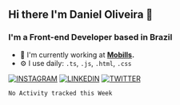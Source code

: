 ## Hi there I'm Daniel Oliveira 👋
### I'm a Front-end Developer based in Brazil

- 🏢 I'm currently working at **[Mobills](https://web.mobills.com.br/).**
- ⚙️ I use daily: `.ts`, `.js`, `.html`, `.css`



[![INSTAGRAM](https://img.shields.io/badge/Instagram-black?style=for-the-badge&logo=instagram)](https://www.instagram.com/daniel0liveir4/)
[![LINKEDIN](https://img.shields.io/badge/Linkedin-black?style=for-the-badge&logo=linkedin)](https://www.linkedin.com/in/daniel0liver/)
[![TWITTER](https://img.shields.io/badge/Twitter-black?style=for-the-badge&logo=twitter)](https://twitter.com/daniel0liveir4)




<!--START_SECTION:waka-->
```text
No Activity tracked this Week
```
<!--END_SECTION:waka-->

